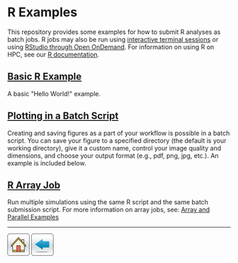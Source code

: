 # R Examples
This repository provides some examples for how to submit R analyses as batch jobs. R jobs may also be run using [interactive terminal sessions](https://public.confluence.arizona.edu/display/UAHPC/Running+Jobs+with+SLURM#RunningJobswithSLURM-Interactivecommand) or using [RStudio through Open OnDemand](https://public.confluence.arizona.edu/display/UAHPC/Open+On+Demand#OpenOnDemand-RStudio). For information on using R on HPC, see our [R documentation](https://public.confluence.arizona.edu/display/UAHPC/Using+and+Customizing+R+Packages). 

## [Basic R Example](Basic-R-Example)
A basic "Hello World!" example.

## [Plotting in a Batch Script](Plotting-In-R)
Creating and saving figures as a part of your workflow is possible in a batch script. You can save your figure to a specified directory (the default is your working directory), give it a custom name, control your image quality and dimensions, and choose your output format (e.g., pdf, png, jpg, etc.). An example is included below.

## [R Array Job](R-Array-Job)
Run multiple simulations using the same R script and the same batch submission script. For more information on array jobs, see: [Array and Parallel Examples](https://ua-researchcomputing-hpc.github.io/Array-and-Parallel/)

------------

[![](/Images/home.png)](https://ua-researchcomputing-hpc.github.io/) 
[![](/Images/back.png)](../)
